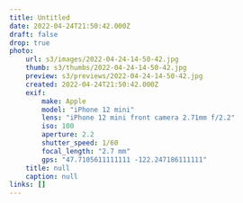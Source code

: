 ```yaml
---
title: Untitled
date: 2022-04-24T21:50:42.000Z
draft: false
drop: true
photo:
    url: s3/images/2022-04-24-14-50-42.jpg
    thumb: s3/thumbs/2022-04-24-14-50-42.jpg
    preview: s3/previews/2022-04-24-14-50-42.jpg
    created: 2022-04-24T21:50:42.000Z
    exif:
        make: Apple
        model: "iPhone 12 mini"
        lens: "iPhone 12 mini front camera 2.71mm f/2.2"
        iso: 100
        aperture: 2.2
        shutter_speed: 1/60
        focal_length: "2.7 mm"
        gps: "47.7105611111111 -122.247186111111"
    title: null
    caption: null
links: []
---
```

